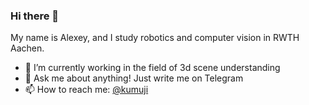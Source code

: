 ### Hi there 👋

My name is Alexey, and I study robotics and computer vision in RWTH Aachen.
- 🔭 I’m currently working in the field of 3d scene understanding
- 💬 Ask me about anything! Just write me on Telegram
- 📫 How to reach me: [@kumuji](https://t.me/kumuji)
